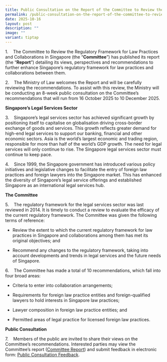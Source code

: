 ```yaml
---
title: Public Consultation on the Report of the Committee to Review the Regulatory Framework for Law Practices and Collaborations in Singapore 
permalink: /public-consultation-on-the-report-of-the-committee-to-review-the-regulatory-framework/
date: 2025-10-16
layout: post
description: ""
image: ""
variant: tiptap
---
```

<p>1.&nbsp;&nbsp;&nbsp; The Committee to Review the Regulatory Framework
for Law Practices and Collaborations in Singapore (the “<strong>Committee</strong>”)
has published its report (the “<strong>Report</strong>”) detailing its
views, perspectives and recommendations to further enhance Singapore’s
regulatory framework for law practices and collaborations between them.</p>
<p>2.&nbsp;&nbsp;&nbsp; The Ministry of Law welcomes the Report and will
be carefully reviewing the recommendations. To assist with this review,
the Ministry will be conducting an 8-week public consultation on the Committee’s
recommendations that will run from 16 October 2025 to 10 December 2025.</p>
<p><strong>Singapore’s Legal Services Sector</strong>
</p>
<p>3.&nbsp;&nbsp;&nbsp; Singapore’s legal services sector has achieved significant
growth by positioning itself to capitalise on globalisation driving cross-border
exchange of goods and services. This growth reflects greater demand for
high-end legal services to support our banking, financial and other economic
sectors. Asia is the world’s largest economic and trading region, responsible
for more than half of the world’s GDP growth. The need for legal services
will only continue to rise. The Singapore legal services sector must continue
to keep pace.</p>
<p>4.&nbsp;&nbsp;&nbsp; Since 1999, the Singapore government has introduced
various policy initiatives and legislative changes to facilitate the entry
of foreign law practices and foreign lawyers into the Singapore market.
This has enhanced the diversity of Singapore’s legal service offerings
and established Singapore as an international legal services hub.</p>
<p><strong>The Committee</strong>
</p>
<p>5.&nbsp;&nbsp;&nbsp; The regulatory framework for the legal services sector
was last reviewed in 2014. It is timely to conduct a review to evaluate
the efficacy of the current regulatory framework. The Committee was given
the following terms of reference:</p>
<ul data-tight="true" class="tight">
<li>
<p>Review the extent to which the current regulatory framework for law practices
in Singapore and collaborations among them has met its original objectives;
and</p>
</li>
<li>
<p>Recommend any changes to the regulatory framework, taking into account
developments and trends in legal services and the future needs of Singapore.</p>
</li>
</ul>
<p>6.&nbsp;&nbsp;&nbsp; The Committee has made a total of 10 recommendations,
which fall into four broad areas:</p>
<ul data-tight="true" class="tight">
<li>
<p>Criteria to enter into collaboration arrangements;</p>
</li>
<li>
<p>Requirements for foreign law practice entities and foreign-qualified lawyers
to hold interests in Singapore law practices;</p>
</li>
<li>
<p>Lawyer composition in foreign law practice entities; and</p>
</li>
<li>
<p>Permitted areas of legal practice for licensed foreign law practices.</p>
</li>
</ul>
<p><strong>Public Consultation</strong>
</p>
<p>7.&nbsp;&nbsp;&nbsp; Members of the public are invited to share their
views on the Committee’s recommendations. Interested parties may view the
Committee’s report (<a href="/files/committeereport16oct2025.pdf" rel="noopener nofollow" target="_blank">Committee Report</a>)
and submit feedback in electronic form: <a href="https://go.gov.sg/regcomm2025" rel="noopener noreferrer nofollow" target="_blank">Public Consultation Feedback</a>.</p>
